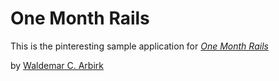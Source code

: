 # One Month Rails

This is the pinteresting sample application for
[*One Month Rails*](http://onemonthrails.com)

by [Waldemar C. Arbirk](https://facebook.com/user/waldemarcarbirk/)

